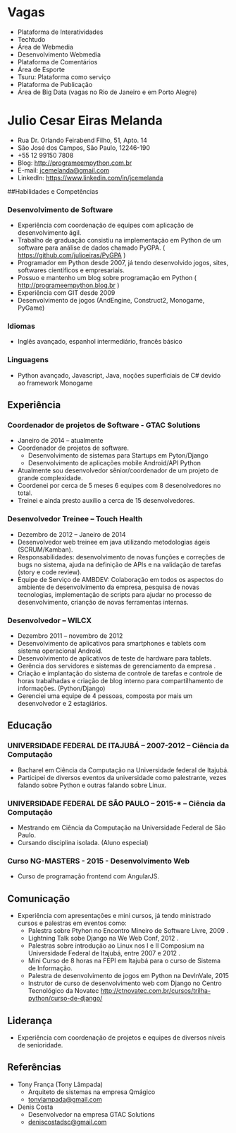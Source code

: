 Vagas
=====
* Plataforma de Interatividades
* Techtudo
* Área de Webmedia
* Desenvolvimento Webmedia
* Plataforma de Comentários
* Área de Esporte
* Tsuru: Plataforma como serviço
* Plataforma de Publicação
* Área de Big Data (vagas no Rio de Janeiro e em Porto Alegre)


Julio Cesar Eiras Melanda
=========================

* Rua Dr. Orlando Feirabend Filho, 51, Apto. 14
* São José dos Campos, São Paulo, 12246-190
* +55 12 99150 7808
* Blog: http://programeempython.com.br
* E-mail: jcemelanda@gmail.com
* LinkedIn: https://www.linkedin.com/in/jcemelanda

##Habilidades e Competências
### Desenvolvimento de Software
* Experiência com coordenação de equipes com aplicação de desenvolvimento ágil.
* Trabalho de graduação consistiu na implementação em Python de um software
para análise de dados chamado PyGPA. ( https://github.com/julioeiras/PyGPA )
* Programador em Python desde 2007, já tendo desenvolvido jogos, sites,
softwares científicos e empresariais.
* Possuo e mantenho um blog sobre programação em Python
( http://programeempython.blog.br )
* Experiência com GIT desde 2009
* Desenvolvimento de jogos (AndEngine, Construct2, Monogame, PyGame)
### Idiomas
* Inglês avançado, espanhol intermediário, francês básico
### Linguagens
* Python avançado, Javascript, Java, noções superficiais de C# devido ao
framework Monogame

## Experiência
### Coordenador de projetos de Software - GTAC Solutions
* Janeiro de 2014 – atualmente
* Coordenador de projetos de software.
	* Desenvolvimento de sistemas para Startups em Pyton/Django
	* Desenvolvimento de aplicações mobile Android/API Python
* Atualmente sou desenvolvedor sênior/coordenador de um projeto de grande
complexidade.
* Coordenei por cerca de 5 meses 6 equipes com 8 desenolvedores no
total.
* Treinei e ainda presto auxílio a cerca de 15 desenvolvedores.
### Desenvolvedor Treinee – Touch Health
* Dezembro de 2012 – Janeiro de 2014
* Desenvolvedor web treinee em java utilizando metodologias ágeis
(SCRUM/Kamban).
* Responsabilidades: desenvolvimento de novas funções e correções de bugs no
sistema, ajuda na definição de APIs e na validação de tarefas (story e code
review).
* Equipe de Serviço de AMBDEV: Colaboração em todos os aspectos do ambiente
de desenvolvimento da empresa, pesquisa de novas tecnologias, implementação
de scripts para ajudar no processo de desenvolvimento, crianção de novas
ferramentas internas.
### Desenvolvedor – WILCX
* Dezembro 2011 – novembro de 2012
* Desenvolvimento de aplicativos para smartphones e tablets com sistema
operacional Android.
* Desenvolvimento de aplicativos de teste de hardware para tablets.
* Gerência dos servidores e sistemas de gerenciamento da empresa .
* Criação e implantação do sistema de controle de tarefas e controle de horas
trabalhadas e criação de blog interno para compartilhamento de informações.
(Python/Django)
* Gerenciei uma equipe de 4 pessoas, composta por mais um desenvolvedor e 2
estagiários.

## Educação
### UNIVERSIDADE FEDERAL DE ITAJUBÁ – 2007-2012 – Ciência da Computação
* Bacharel em Ciência da Computação na Universidade federal de Itajubá.
* Participei de diversos eventos da universidade como palestrante, vezes falando
sobre Python e outras falando sobre Linux.
### UNIVERSIDADE FEDERAL DE SÃO PAULO – 2015-* – Ciência da Computação
* Mestrando em Ciência da Computação na Universidade Federal de São Paulo.
* Cursando disciplina isolada. (Aluno especial)
### Curso NG-MASTERS - 2015 - Desenvolvimento Web
* Curso de programação frontend com AngularJS.

## Comunicação
* Experiência com apresentações e mini cursos, já tendo ministrado cursos e palestras
em eventos como:
	* Palestra sobre Ptyhon no Encontro Mineiro de Software Livre, 2009 .
	* Lightning Talk sobe Django na We Web Conf, 2012 .
	* Palestras sobre introdução ao Linux nos I e II Composium na Universidade
Federal de Itajubá, entre 2007 e 2012 .
	* Mini Curso de 8 horas na FEPI em Itajubá para o curso de Sistema de Informação.
	* Palestra de desenvolvimento de jogos em Python na DevInVale, 2015
	* Instrutor de curso de desenvolvimento web com Django no Centro Tecnológico da Novatec http://ctnovatec.com.br/cursos/trilha-python/curso-de-django/

## Liderança
* Experiência com coordenação de projetos e equipes de diversos níveis de
senioridade.

## Referências
* Tony França (Tony Lâmpada)
	* Arquiteto de sistemas na empresa Qmágico
	* tonylampada@gmail.com
* Denis Costa
	* Desenvolvedor na empresa GTAC Solutions
	* deniscostadsc@gmail.com
